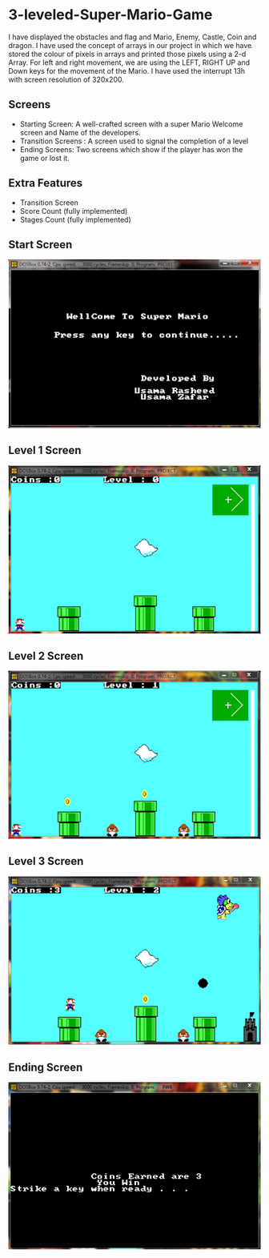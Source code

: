 # 3-leveled-Super-Mario-Game
I have displayed the obstacles and flag and Mario, Enemy, Castle, Coin and dragon. I have used the concept of arrays in our project in which we have stored the colour of pixels in arrays and printed those pixels using a 2-d Array. For left and right movement, we are using the LEFT, RIGHT UP and Down keys for the movement of the Mario. I have used the interrupt 13h with screen resolution of 320x200.

##  Screens
-	Starting Screen: A well-crafted screen with a super Mario Welcome screen and Name of the developers.
-	Transition Screens : A screen used to signal the completion of a level
-	Ending Screens: Two screens which show if the player has won the game or lost it.

## Extra Features
-	Transition Screen
-	Score Count (fully implemented)
-	Stages Count (fully implemented)

## Start Screen
![](img/startingScreen.png)

## Level 1 Screen
![](img/level1.png)

## Level 2 Screen
![](img/level3.png)

## Level 3 Screen
![](img/level2.png)

## Ending Screen
![](img/endingScreen.png)
